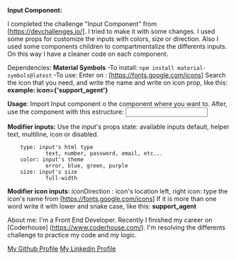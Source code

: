 **Input Component:**

I completed the challenge "Input Component" from  [https://devchallenges.io/]. I tried to make it with some changes. I used some props for customize the inputs with colors, size or direction. Also I used some components children to compartmentalize the differents inputs. On this way I have a cleaner code on each component.  

Dependencies: 
**Material Symbols**
        -To install: `npm install material-symbols@latest`
        -To use:
                Enter on : [https://fonts.google.com/icons]
                Search the icon that you need, and write the name and write on icon prop, like this:
                        **example: icon={'support_agent'}**


__Usage__:
Import Input component o the component where you want to. After, use the component with this estructure: 
                **<Input />**

**Modifier inputs:**
Use the input's props
        state: available inputs 
                default, helper text, multiline, icon or disabled.

        type: input's html type
                text, number, password, email, etc...
        color: input's theme
                error, blue, green, purple
        size: input's size
                full-width

**Modifier icon inputs**:
        iconDirection : icon's location
                left, right
        icon: type the icon's name from [https://fonts.google.com/icons] 
        If it is more than one word write it with lower and snake case, like this:
                 **support_agent**

About me:
I'm a Front End Developer. Recently I finished my career on [Coderhouse] (https://www.coderhouse.com/). I'm resolving the differents challenge to practice my code and my logic.

[My Github Profile](https://github.com/FacuMenonMartinez)
[My Linkedin Profile](https://www.linkedin.com/in/facundo-menon-martinez-870947258/)
